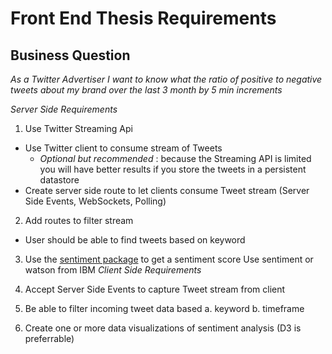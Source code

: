 # Front End Thesis Requirements

## Business Question
_As a Twitter Advertiser I want to know what the ratio of positive to negative tweets about my brand over the last 3 month by 5 min increments_

*Server Side Requirements*

1) Use Twitter Streaming Api 
  - Use Twitter client to consume stream of Tweets
    - *Optional but recommended* : because the Streaming API is limited you will have better results if you store the tweets in a persistent datastore
  - Create server side route to let clients consume Tweet stream (Server Side Events, WebSockets, Polling)

2) Add routes to filter stream
  - User should be able to find tweets based on keyword

3) Use the [sentiment package](https://www.npmjs.com/package/sentiment) to get a sentiment score
    Use sentiment or watson from IBM
*Client Side Requirements*

1) Accept Server Side Events to capture Tweet stream from client
2) Be able to filter incoming tweet data based
  a. keyword
  b. timeframe
3) Create one or more data visualizations of sentiment analysis (D3 is preferrable)